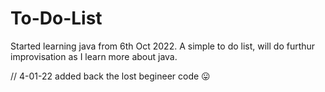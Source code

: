 # To-Do-List
Started learning java from 6th Oct 2022. A simple to do list, will do furthur improvisation as I learn more about java.


// 4-01-22 added back the lost begineer code 😛
